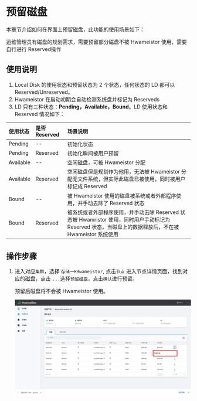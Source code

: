 # 预留磁盘

本章节介绍如何在界面上预留磁盘，此功能的使用场景如下：

运维管理员有磁盘的规划需求，需要预留部分磁盘不被 Hwameistor 使用，需要自行进行 Reserved操作

## **使用说明**

1. Local Disk 的使用状态和预留状态为 2 个状态，任何状态的 LD 都可以 Reserved/Unreserved。
2. Hwameistor 在启动初期会自动检测系统盘并标记为 Reserveds
3. LD 只有三种状态：**Pending，Available，Bound**。LD 使用状态和 Reserved 情况如下：

| 使用状态  | 是否 Reserved | 场景说明                                                     |
| :-------- | :------------ | :----------------------------------------------------------- |
| Pending   | --            | 初始化状态                                                   |
| Pending   | Reserved      | 初始化瞬间被用户预留                                         |
| Available | --            | 空闲磁盘，可被 Hwameistor 分配                               |
| Available | Reserved      | 空闲磁盘但是规划作为他用，无法被 Hwameistor 分配无文件系统，但实际此磁盘已被使用，同时被用户标记成 Reserved |
| Bound     | --            | 被 Hwameistor 使用的磁盘被系统或者外部程序使用，并手动去除了 Reserved 状态 |
| Bound     | Reserved      | 被系统或者外部程序使用，并手动去除 Reserved 状态被 Hwamristor 使用，同时用户手动标记为 Reserved 状态，当磁盘上的数据释放后，不在被 Hwameistor 系统使用 |

## 操作步骤

1. 进入对应`集群`，选择 `存储`-->`Hwameistor`, 点击`节点` 进入节点详情页面，找到对应的磁盘，点击 `...`选择`预留磁盘`，点击`确认`进行预留。

   预留后磁盘将不会被 Hwameistor 使用。 

   ![](../../images/reserveddisk.jpg)
